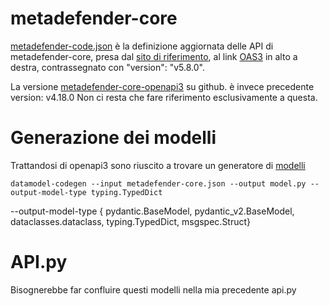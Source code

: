 # metadefender-core 

[metadefender-code.json]() è la definizione aggiornata delle API di metadefender-core, presa dal [sito di riferimento](https://docs.opswat.com/mdcore/metadefender-core), al link [OAS3](https://docs.opswat.com/mdcore/metadefender-core) in alto a destra, contrassegnato con "version": "v5.8.0".

La versione [metadefender-core-openapi3](https://github.com/OPSWAT/metadefender-core-openapi3) su github. è invece precedente version: v4.18.0 Non ci resta che fare riferimento esclusivamente a questa.


# Generazione dei modelli
Trattandosi di openapi3 sono riuscito a trovare un generatore di [modelli](https://github.com/koxudaxi/datamodel-code-generator)

 
```
datamodel-codegen --input metadefender-core.json --output model.py --output-model-type typing.TypedDict
```

--output-model-type {   pydantic.BaseModel,
                        pydantic_v2.BaseModel,
                        dataclasses.dataclass,
                        typing.TypedDict,
                        msgspec.Struct}


# API.py

Bisognerebbe far confluire questi modelli nella mia precedente api.py



